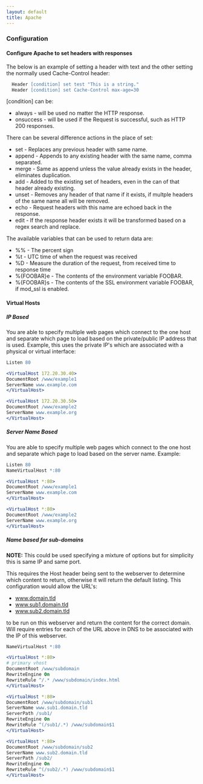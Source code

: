 ```yaml
---
layout: default
title: Apache
---
```


### Configuration

#### Configure Apache to set headers with responses

The below is an example of setting a header with text and the other setting the normally used Cache-Control header:

```apache
  Header [condition] set test "This is a string."
  Header [condition] set Cache-Control max-age=30
```

[condition] can be:

- always - will be used no matter the HTTP response.
- onsuccess - will be used if the Request is successful, such as HTTP 200 responses.

There can be several difference actions in the place of set:

- set - Replaces any previous header with same name.
- append - Appends to any existing header with the same name, comma separated.
- merge - Same as append unless the value already exists in the header, eliminates duplication.
- add - Added to the existing set of headers, even in the can of that header already existing.
- unset - Removes any header of that name if it exists, if multple headers of the same name all will be removed.
- echo - Request headers with this name are echoed back in the response.
- edit - If the response header exists it will be transformed based on a regex search and replace.

The available variables that can be used to return data are:

- %% - The percent sign
- %t - UTC time of when the request was received
- %D - Measure the duration of the request, from received time to response time
- %{FOOBAR}e - The contents of the environment variable FOOBAR.
- %{FOOBAR}s - The contents of the SSL environment variable FOOBAR, if mod_ssl is enabled.

#### Virtual Hosts

##### IP Based

You are able to specify multiple web pages which connect to the one host and separate which page to load based on the private/public IP address that is used. Example, this uses the private IP's which are associated with a physical or virtual interface:

```apache
Listen 80

<VirtualHost 172.20.30.40>
DocumentRoot /www/example1
ServerName www.example.com
</VirtualHost>

<VirtualHost 172.20.30.50>
DocumentRoot /www/example2
ServerName www.example.org
</VirtualHost>
```

##### Server Name Based

You are able to specify multiple web pages which connect to the one host and separate which page to load based on the server name. Example:

```apache
Listen 80
NameVirtualHost *:80

<VirtualHost *:80>
DocumentRoot /www/example1
ServerName www.example.com
</VirtualHost>

<VirtualHost *:80>
DocumentRoot /www/example2
ServerName www.example.org
</VirtualHost>
```

##### Name based for sub-domains

**NOTE:** This could be used specifying a mixture of options but for simplicity this is same IP and same port.

This requires the Host header being sent to the webserver to determine which content to return, otherwise it will return the default listing. This configuration would allow the URL's:

- www.domain.tld
- www.sub1.domain.tld
- www.sub2.domain.tld

to be run on this webserver and return the content for the correct domain. Will require entries for each of the URL above in DNS to be associated with the IP of this webserver.

```apache
NameVirtualHost *:80

<VirtualHost *:80>
# primary vhost
DocumentRoot /www/subdomain
RewriteEngine On
RewriteRule ^/.* /www/subdomain/index.html
</VirtualHost>

<VirtualHost *:80>
DocumentRoot /www/subdomain/sub1
ServerName www.sub1.domain.tld
ServerPath /sub1/
RewriteEngine On
RewriteRule ^(/sub1/.*) /www/subdomain$1
</VirtualHost>

<VirtualHost *:80>
DocumentRoot /www/subdomain/sub2
ServerName www.sub2.domain.tld
ServerPath /sub2/
RewriteEngine On
RewriteRule ^(/sub2/.*) /www/subdomain$1
</VirtualHost>
```
